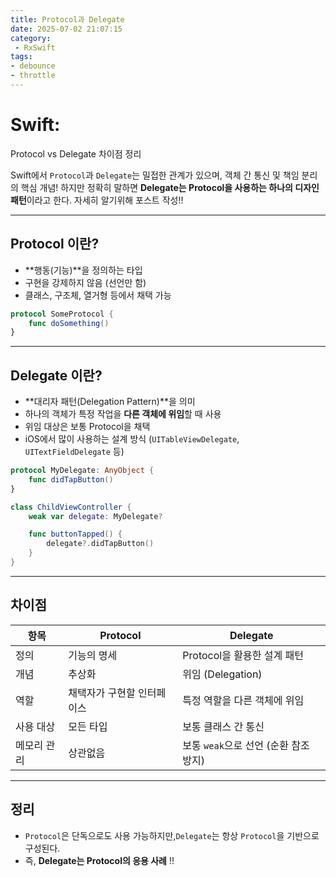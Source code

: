 ```yaml
---
title: Protocol과 Delegate
date: 2025-07-02 21:07:15
category:
 - RxSwift
tags: 
- debounce
- throttle
---
```


# Swift:
Protocol vs Delegate 차이점 정리

Swift에서 `Protocol`과 `Delegate`는 밀접한 관계가 있으며, 객체 간 통신 및 책임 분리의 핵심 개념!
하지만 정확히 말하면 **Delegate는 Protocol을 사용하는 하나의 디자인 패턴**이라고 한다. 
자세히 알기위해 포스트 작성!!

---

## Protocol 이란?
- **행동(기능)**을 정의하는 타입
- 구현을 강제하지 않음 (선언만 함)
- 클래스, 구조체, 열거형 등에서 채택 가능
```swift
protocol SomeProtocol {
    func doSomething()
}
```

---

## Delegate 이란?
- **대리자 패턴(Delegation Pattern)**을 의미
- 하나의 객체가 특정 작업을 **다른 객체에 위임**할 때 사용
- 위임 대상은 보통 Protocol을 채택
- iOS에서 많이 사용하는 설계 방식 (`UITableViewDelegate`, `UITextFieldDelegate` 등)
```swift
protocol MyDelegate: AnyObject {
    func didTapButton()
}

class ChildViewController {
    weak var delegate: MyDelegate?

    func buttonTapped() {
        delegate?.didTapButton()
    }
}
```

---

## 차이점

| 항목       | Protocol                     | Delegate                                |
|------------|------------------------------|------------------------------------------|
| 정의       | 기능의 명세                   | Protocol을 활용한 설계 패턴             |
| 개념       | 추상화                        | 위임 (Delegation)                        |
| 역할       | 채택자가 구현할 인터페이스     | 특정 역할을 다른 객체에 위임            |
| 사용 대상  | 모든 타입                     | 보통 클래스 간 통신                     |
| 메모리 관리 | 상관없음                      | 보통 `weak`으로 선언 (순환 참조 방지)   |

---

## 정리

- `Protocol`은 단독으로도 사용 가능하지만,`Delegate`는 항상 `Protocol`을 기반으로 구성된다.
- 즉, **Delegate는 Protocol의 응용 사례** !!

